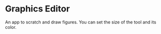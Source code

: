 # Graphics Editor

An app to scratch and draw figures. You can set the size of the tool and its color.